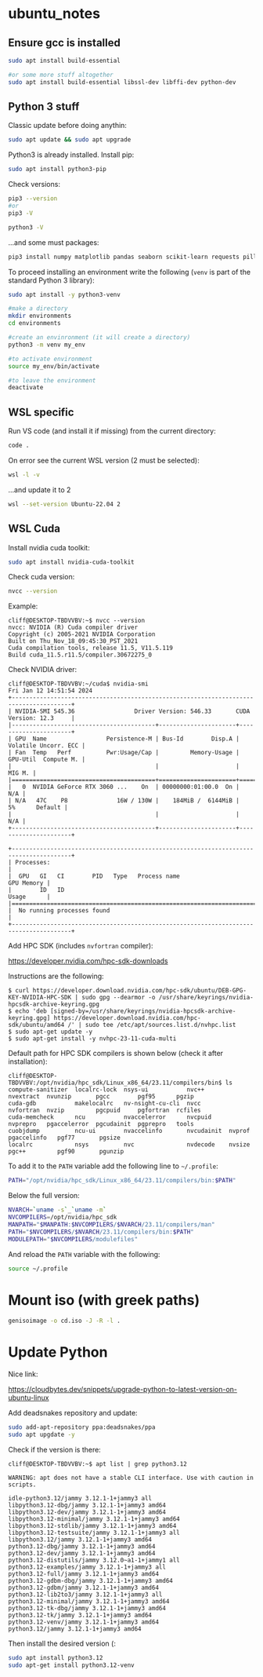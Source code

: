 # ubuntu_notes
## Ensure gcc is installed
```sh
sudo apt install build-essential

#or some more stuff altogether
sudo apt install build-essential libssl-dev libffi-dev python-dev
```

## Python 3 stuff

Classic update before doing anythin:
```sh
sudo apt update && sudo apt upgrade
```

Python3 is already installed. Install pip:
```sh
sudo apt install python3-pip
```

Check versions:
```sh
pip3 --version
#or
pip3 -V

python3 -V
```

...and some must packages:
```sh
pip3 install numpy matplotlib pandas seaborn scikit-learn requests pillow
```

To proceed installing an environment write the following (`venv` is part of the standard Python 3 library):
```sh
sudo apt install -y python3-venv

#make a directory
mkdir environments
cd environments

#create an envinronment (it will create a directory)
python3 -m venv my_env

#to activate environment
source my_env/bin/activate

#to leave the environment
deactivate
```

## WSL specific
Run VS code (and install it if missing) from the current directory:
```sh
code .
```
On error see the current WSL version (2 must be selected):
```sh
wsl -l -v
```
...and update it to 2
```sh
wsl --set-version Ubuntu-22.04 2
```

## WSL Cuda

Install nvidia cuda toolkit:
```sh
sudo apt install nvidia-cuda-toolkit
```

Check cuda version:
```sh
nvcc --version
```

Example:
```console
cliff@DESKTOP-TBDVVBV:~$ nvcc --version
nvcc: NVIDIA (R) Cuda compiler driver
Copyright (c) 2005-2021 NVIDIA Corporation
Built on Thu_Nov_18_09:45:30_PST_2021
Cuda compilation tools, release 11.5, V11.5.119
Build cuda_11.5.r11.5/compiler.30672275_0
```

Check NVIDIA driver:
```console
cliff@DESKTOP-TBDVVBV:~/cuda$ nvidia-smi
Fri Jan 12 14:51:54 2024
+---------------------------------------------------------------------------------------+
| NVIDIA-SMI 545.36                 Driver Version: 546.33       CUDA Version: 12.3     |
|-----------------------------------------+----------------------+----------------------+
| GPU  Name                 Persistence-M | Bus-Id        Disp.A | Volatile Uncorr. ECC |
| Fan  Temp   Perf          Pwr:Usage/Cap |         Memory-Usage | GPU-Util  Compute M. |
|                                         |                      |               MIG M. |
|=========================================+======================+======================|
|   0  NVIDIA GeForce RTX 3060 ...    On  | 00000000:01:00.0  On |                  N/A |
| N/A   47C    P8              16W / 130W |    184MiB /  6144MiB |      5%      Default |
|                                         |                      |                  N/A |
+-----------------------------------------+----------------------+----------------------+

+---------------------------------------------------------------------------------------+
| Processes:                                                                            |
|  GPU   GI   CI        PID   Type   Process name                            GPU Memory |
|        ID   ID                                                             Usage      |
|=======================================================================================|
|  No running processes found                                                           |
+---------------------------------------------------------------------------------------+
```

Add HPC SDK (includes `nvfortran` compiler):

https://developer.nvidia.com/hpc-sdk-downloads

Instructions are the following:

```console
$ curl https://developer.download.nvidia.com/hpc-sdk/ubuntu/DEB-GPG-KEY-NVIDIA-HPC-SDK | sudo gpg --dearmor -o /usr/share/keyrings/nvidia-hpcsdk-archive-keyring.gpg
$ echo 'deb [signed-by=/usr/share/keyrings/nvidia-hpcsdk-archive-keyring.gpg] https://developer.download.nvidia.com/hpc-sdk/ubuntu/amd64 /' | sudo tee /etc/apt/sources.list.d/nvhpc.list
$ sudo apt-get update -y
$ sudo apt-get install -y nvhpc-23-11-cuda-multi
```

Default path for HPC SDK compilers is shown below (check it after installation):

```console
cliff@DESKTOP-TBDVVBV:/opt/nvidia/hpc_sdk/Linux_x86_64/23.11/compilers/bin$ ls
compute-sanitizer  localrc-lock  nsys-ui           nvc++       nvextract  nvunzip       pgcc        pgf95      pgzip
cuda-gdb           makelocalrc   nv-nsight-cu-cli  nvcc        nvfortran  nvzip         pgcpuid     pgfortran  rcfiles
cuda-memcheck      ncu           nvaccelerror      nvcpuid     nvprepro   pgaccelerror  pgcudainit  pgprepro   tools
cuobjdump          ncu-ui        nvaccelinfo       nvcudainit  nvprof     pgaccelinfo   pgf77       pgsize
localrc            nsys          nvc               nvdecode    nvsize     pgc++         pgf90       pgunzip
```

To add it to the `PATH` variable add the following line to `~/.profile`:
```bash
PATH="/opt/nvidia/hpc_sdk/Linux_x86_64/23.11/compilers/bin:$PATH"
```
Below the full version:
```bash
NVARCH=`uname -s`_`uname -m`
NVCOMPILERS=/opt/nvidia/hpc_sdk
MANPATH="$MANPATH:$NVCOMPILERS/$NVARCH/23.11/compilers/man"
PATH="$NVCOMPILERS/$NVARCH/23.11/compilers/bin:$PATH"
MODULEPATH="$NVCOMPILERS/modulefiles"
```


And reload the `PATH` variable with the following:
```sh
source ~/.profile
```




# Mount iso (with greek paths)

```bash
genisoimage -o cd.iso -J -R -l .
```

# Update Python

Nice link:

https://cloudbytes.dev/snippets/upgrade-python-to-latest-version-on-ubuntu-linux

Add deadsnakes repository and update:

```sh
sudo add-apt-repository ppa:deadsnakes/ppa
sudo apt upgdate -y
```

Check if the version is there:
```console
cliff@DESKTOP-TBDVVBV:~$ apt list | grep python3.12

WARNING: apt does not have a stable CLI interface. Use with caution in scripts.

idle-python3.12/jammy 3.12.1-1+jammy3 all
libpython3.12-dbg/jammy 3.12.1-1+jammy3 amd64
libpython3.12-dev/jammy 3.12.1-1+jammy3 amd64
libpython3.12-minimal/jammy 3.12.1-1+jammy3 amd64
libpython3.12-stdlib/jammy 3.12.1-1+jammy3 amd64
libpython3.12-testsuite/jammy 3.12.1-1+jammy3 all
libpython3.12/jammy 3.12.1-1+jammy3 amd64
python3.12-dbg/jammy 3.12.1-1+jammy3 amd64
python3.12-dev/jammy 3.12.1-1+jammy3 amd64
python3.12-distutils/jammy 3.12.0~a1-1+jammy1 all
python3.12-examples/jammy 3.12.1-1+jammy3 all
python3.12-full/jammy 3.12.1-1+jammy3 amd64
python3.12-gdbm-dbg/jammy 3.12.1-1+jammy3 amd64
python3.12-gdbm/jammy 3.12.1-1+jammy3 amd64
python3.12-lib2to3/jammy 3.12.1-1+jammy3 all
python3.12-minimal/jammy 3.12.1-1+jammy3 amd64
python3.12-tk-dbg/jammy 3.12.1-1+jammy3 amd64
python3.12-tk/jammy 3.12.1-1+jammy3 amd64
python3.12-venv/jammy 3.12.1-1+jammy3 amd64
python3.12/jammy 3.12.1-1+jammy3 amd64
```

Then install the desired version (:

```sh
sudo apt install python3.12
sudo apt-get install python3.12-venv
```




